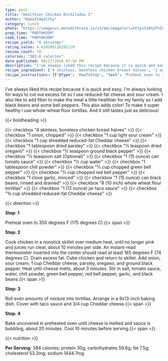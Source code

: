 ```yaml
---
type: post
title: "Healthier Chicken Enchiladas I"
author: "MakeItHealthy"
category: lunch
photo: "https://imagesvc.meredithcorp.io/v3/mm/image?url=https%3A%2F%2Fimages.media-allrecipes.com%2Fuserphotos%2F2466051.jpg"
prep_time: "P0DT0H35M"
cook_time: "P0DT0H30M"
recipe_yield: "8 servings"
rating_value: 4.628205128205129
review_count: 78
calories: "383.8 calories"
date_published: 09/17/2018 07:56 PM
description: "I've always liked this recipe because it is quick and easy. I'm always looking for ways to cut out excess fat so I use reduced-fat cheese and sour cream. I also like to add fiber to make the meal a little healthier for my family so I add black beans and some bell peppers. This also adds color! To make it super healthy I use whole-wheat flour tortillas. And it still tastes just as delicious!"
recipe_ingredient: ['4 skinless, boneless chicken breast halves', '1 onion, chopped', '1 cup light sour cream', '1 cup shredded reduced-fat Cheddar cheese', '1 tablespoon dried parsley', '½ teaspoon dried oregano', '½ teaspoon ground black pepper', '½ teaspoon salt', '1 (15 ounce) can tomato sauce', '½ cup water', '1 tablespoon chili powder', '⅓ cup chopped green bell pepper', '⅓ cup chopped red bell pepper', '1 clove garlic, minced', '1 (15 ounce) can black beans, rinsed and drained', '8 (10 inch) whole wheat flour tortillas', '1 (12 ounce) jar taco sauce', '¾ cup shredded reduced-fat Cheddar cheese']
recipe_instructions: [{'@type': 'HowToStep', 'text': 'Preheat oven to 350 degrees F (175 degrees C).\n'}, {'@type': 'HowToStep', 'text': 'Cook chicken in a nonstick skillet over medium heat, until no longer pink and juices run clear, about 10 minutes per side. An instant-read thermometer inserted into the center should read at least 165 degrees F (74 degrees C). Drain excess fat. Cube chicken and return to skillet. Add onion, sour cream, 1 cup Cheddar cheese, parsley, oregano, and ground black pepper.  Heat until cheese melts, about 3 minutes.  Stir in salt, tomato sauce, water, chili powder, green bell pepper, red bell pepper, garlic, and black beans.\n'}, {'@type': 'HowToStep', 'text': 'Roll even amounts of mixture into tortillas. Arrange in a 9x13-inch baking dish. Cover with taco sauce and 3/4 cup Cheddar cheese.\n'}, {'@type': 'HowToStep', 'text': 'Bake uncovered in preheated oven until cheese is melted and sauce is bubbling, about 20 minutes. Cool 10 minutes before serving.\n'}]
---
```


I've always liked this recipe because it is quick and easy. I'm always looking for ways to cut out excess fat so I use reduced-fat cheese and sour cream. I also like to add fiber to make the meal a little healthier for my family so I add black beans and some bell peppers. This also adds color! To make it super healthy I use whole-wheat flour tortillas. And it still tastes just as delicious! 

{{< boldheading >}}

{{< checkbox "4  skinless, boneless chicken breast halves" >}}
{{< checkbox "1  onion, chopped" >}}
{{< checkbox "1 cup light sour cream" >}}
{{< checkbox "1 cup shredded reduced-fat Cheddar cheese" >}}
{{< checkbox "1 tablespoon dried parsley" >}}
{{< checkbox "½ teaspoon dried oregano" >}}
{{< checkbox "½ teaspoon ground black pepper" >}}
{{< checkbox "½ teaspoon salt  (Optional)" >}}
{{< checkbox "1 (15 ounce) can tomato sauce" >}}
{{< checkbox "½ cup water" >}}
{{< checkbox "1 tablespoon chili powder" >}}
{{< checkbox "⅓ cup chopped green bell pepper" >}}
{{< checkbox "⅓ cup chopped red bell pepper" >}}
{{< checkbox "1 clove garlic, minced" >}}
{{< checkbox "1 (15 ounce) can black beans, rinsed and drained" >}}
{{< checkbox "8 (10 inch) whole wheat flour tortillas" >}}
{{< checkbox "1 (12 ounce) jar taco sauce" >}}
{{< checkbox "¾ cup shredded reduced-fat Cheddar cheese" >}}


{{< direction >}}

**Step: 1**

Preheat oven to 350 degrees F (175 degrees C).{{< span >}}

**Step: 2**

Cook chicken in a nonstick skillet over medium heat, until no longer pink and juices run clear, about 10 minutes per side. An instant-read thermometer inserted into the center should read at least 165 degrees F (74 degrees C). Drain excess fat. Cube chicken and return to skillet. Add onion, sour cream, 1 cup Cheddar cheese, parsley, oregano, and ground black pepper.  Heat until cheese melts, about 3 minutes.  Stir in salt, tomato sauce, water, chili powder, green bell pepper, red bell pepper, garlic, and black beans.{{< span >}}

**Step: 3**

Roll even amounts of mixture into tortillas. Arrange in a 9x13-inch baking dish. Cover with taco sauce and 3/4 cup Cheddar cheese.{{< span >}}

**Step: 4**

Bake uncovered in preheated oven until cheese is melted and sauce is bubbling, about 20 minutes. Cool 10 minutes before serving.{{< span >}}

{{< nutrition >}}

**Per Serving:** 384 calories; protein 30g; carbohydrates 59.6g; fat 7.5g; cholesterol 53.2mg; sodium 1444.7mg.